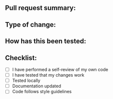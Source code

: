 ## Pull request summary:


## Type of change:


## How has this been tested:


## Checklist:
- [ ] I have performed a self-review of my own code
- [ ] I have tested that my changes work
- [ ] Tested locally
- [ ] Documentation updated
- [ ] Code follows style guidelines
